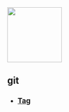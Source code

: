<img src="http://opb4jophh.bkt.clouddn.com/outu.png?ver" width="125" height="125">



## git

  - ### [Tag](/tag.md)
